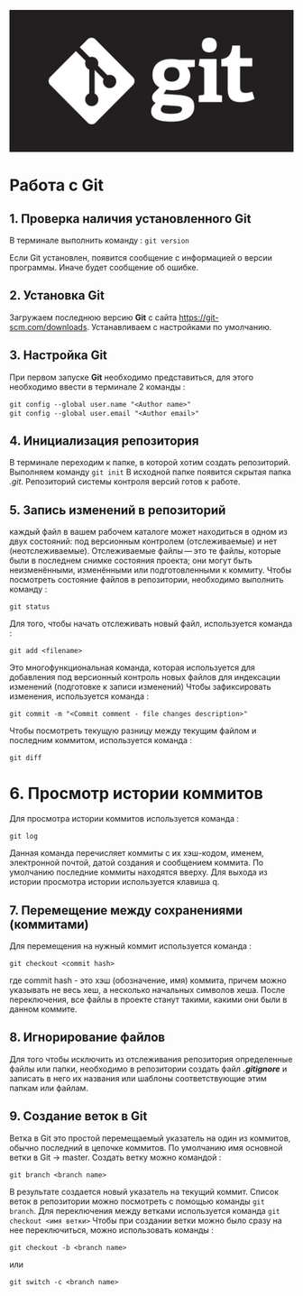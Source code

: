 ![Git_logo](git.gif)
# Работа с Git
## 1. Проверка наличия установленного Git
В терминале выполнить команду : `git version`

Если Git установлен, появится сообщение с информацией о версии программы. Иначе будет сообщение об ошибке.

## 2. Установка Git
Загружаем последнюю версию **Git** c сайта https://git-scm.com/downloads.
Устанавливаем с настройками по умолчанию.

## 3. Настройка Git
При первом запуске **Git** необходимо представиться, для этого необходимо ввести в терминале 2 команды :
```
git config --global user.name "<Author name>"
git config --global user.email "<Author email>"
```
## 4. Инициализация репозитория
В терминале переходим к папке, в которой хотим создать репозиторий. Выполняем команду ` git init `
В исходной папке появится скрытая папка *.git*. Репозиторий системы контроля версий готов к работе.

## 5. Запись изменений в репозиторий
каждый файл в вашем рабочем каталоге может находиться в одном из двух состояний: под версионным контролем (отслеживаемые) и нет (неотслеживаемые). Отслеживаемые файлы — это те файлы, которые были в последнем снимке состояния проекта; они могут быть неизменёнными, изменёнными или подготовленными к коммиту.
Чтобы посмотреть состояние файлов в репозитории, необходимо выполнить команду :
```
git status
```
Для того, чтобы начать отслеживать новый файл, используется команда :
```
git add <filename>
```
Это многофункциональная команда, которая используется для добавления под версионный контроль новых файлов для индексации изменений (подготовке к записи изменений)
Чтобы зафиксировать изменения, используется команда :
```
git commit -m "<Commit comment - file changes description>"
```
Чтобы посмотреть текущую разницу между текущим файлом и последним коммитом, используется команда :
```
git diff
```
# 6. Просмотр истории коммитов
Для просмотра истории коммитов используется команда :
```
git log
```
Данная команда перечисляет коммиты с их хэш-кодом, именем, электронной почтой, датой создания и сообщением коммита.
По умолчанию последние коммиты находятся вверху.
Для выхода из истории просмотра истории используется клавиша q.

## 7. Перемещение между сохранениями (коммитами)
Для перемещения на нужный коммит используется команда :
```
git checkout <commit hash>
```
где commit hash - это хэш (обозначение, имя) коммита, причем можно указывать не весь хеш, а несколько начальных символов хеша. После переключения, все файлы в проекте станут такими, какими они были в данном коммите.

## 8. Игнорирование файлов
Для того чтобы исключить из отслеживания репозитория определенные файлы или папки, необходимо в репозитории создать файл ***.gitignore*** и записать в него их названия или шаблоны соответствующие этим папкам или файлам.

## 9. Создание веток в Git
Ветка в Git это простой перемещаемый указатель на один из коммитов, обычно последний в цепочке коммитов. По умолчанию имя основной ветки в Git -> master.
Создать ветку можно командой :
```
git branch <branch name>
```
В результате создается новый указатель на текущий коммит. Список веток в репозитории можно посмотреть с помощью команды ` git branch `.
Для переключения между ветками используется команда ` git checkout <имя ветки> `
Чтобы при создании ветки можно было сразу на нее переключиться, можно использовать команды :
```
git checkout -b <branch name>
```
или
```
git switch -c <branch name>
```
